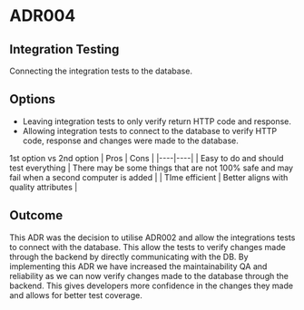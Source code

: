 # ADR004

## Integration Testing

Connecting the integration tests to the database.

## Options

- Leaving integration tests to only verify return HTTP code and response.
- Allowing integration tests to connect to the database to verify HTTP code, response and changes were made to the database.

1st option vs 2nd option
| Pros | Cons |
|----|----|
| Easy to do and should test everything | There may be some things that are not 100% safe and may fail when a second computer is added |
| TIme efficient | Better aligns with quality attributes |

## Outcome

This ADR was the decision to utilise ADR002 and allow the integrations tests to connect with the database. This allow the tests to verify changes made through the backend by directly communicating with the DB. By implementing this ADR we have increased the maintainability QA and reliability as we can now verify changes made to the database through the backend. This gives developers more confidence in the changes they made and allows for better test coverage.
